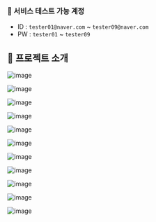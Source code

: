 ### 🧪 서비스 테스트 가능 계정
- ID : `tester01@naver.com` ~ `tester09@naver.com` <br>
- PW : `tester01` ~ `tester09`

## 📍 프로젝트 소개

![image](https://github.com/user-attachments/assets/7319ee6d-b923-439f-ac5a-4d83e2b2b713)

![image](https://github.com/user-attachments/assets/3a8bbc63-5a9d-46b8-b6f6-fa523ccf2203)

![image](https://github.com/user-attachments/assets/00c4e9ba-9a69-43e9-a920-8f6b01b16225)

![image](https://github.com/user-attachments/assets/b1cb0eb3-b32a-4c66-93ae-0c0ceb11e832)

![image](https://github.com/user-attachments/assets/da95c097-c8b5-4217-90bc-a1109cf8378b)

![image](https://github.com/user-attachments/assets/cab6c7e5-d64b-4118-b330-0559a93287a7)

![image](https://github.com/user-attachments/assets/d96eda00-be8c-4757-9690-568a8aa487a3)

![image](https://github.com/user-attachments/assets/ec298abb-ea77-4ad5-8985-1855ee60bf56)

![image](https://github.com/user-attachments/assets/ac08d87f-1421-41af-aeef-f962d98892b0)

![image](https://github.com/user-attachments/assets/ce2450fb-f88f-4092-8a4d-af26b0a9b87f)

![image](https://github.com/user-attachments/assets/0fe1fd18-a173-45d7-a1d2-bf6a15dc89df)
